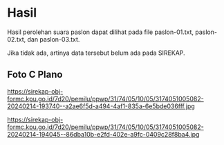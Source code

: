 # Hasil

Hasil perolehan suara paslon dapat dilihat pada file paslon-01.txt, paslon-02.txt, dan paslon-03.txt.

Jika tidak ada, artinya data tersebut belum ada pada SIREKAP.

## Foto C Plano

https://sirekap-obj-formc.kpu.go.id/7d20/pemilu/ppwp/31/74/05/10/05/3174051005082-20240214-193740--a2ae6f5d-a494-4af1-835a-6e5bde036fff.jpg

https://sirekap-obj-formc.kpu.go.id/7d20/pemilu/ppwp/31/74/05/10/05/3174051005082-20240214-194045--86dba10b-e2fd-402e-a9fc-0409c28f8ba4.jpg
